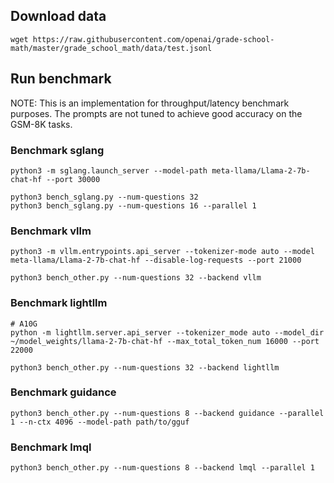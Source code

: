 ## Download data
```
wget https://raw.githubusercontent.com/openai/grade-school-math/master/grade_school_math/data/test.jsonl
```

## Run benchmark

NOTE: This is an implementation for throughput/latency benchmark purposes. The prompts are not tuned to achieve good accuracy on the GSM-8K tasks.

### Benchmark sglang
```
python3 -m sglang.launch_server --model-path meta-llama/Llama-2-7b-chat-hf --port 30000
```

```
python3 bench_sglang.py --num-questions 32
python3 bench_sglang.py --num-questions 16 --parallel 1
```


### Benchmark vllm
```
python3 -m vllm.entrypoints.api_server --tokenizer-mode auto --model meta-llama/Llama-2-7b-chat-hf --disable-log-requests --port 21000
```

```
python3 bench_other.py --num-questions 32 --backend vllm
```


### Benchmark lightllm
```
# A10G
python -m lightllm.server.api_server --tokenizer_mode auto --model_dir ~/model_weights/llama-2-7b-chat-hf --max_total_token_num 16000 --port 22000
```

```
python3 bench_other.py --num-questions 32 --backend lightllm
```


### Benchmark guidance
```
python3 bench_other.py --num-questions 8 --backend guidance --parallel 1 --n-ctx 4096 --model-path path/to/gguf
```

### Benchmark lmql

```
python3 bench_other.py --num-questions 8 --backend lmql --parallel 1
```
